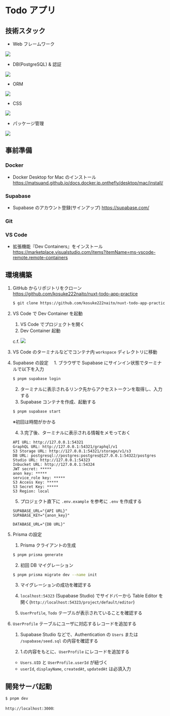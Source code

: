 # Todo アプリ

## 技術スタック

- Web フレームワーク
<img src="https://img.shields.io/badge/-Nuxt-181818.svg?logo=nuxt.js&style=plastic" />
<br />

- DB(PostgreSQL) & 認証
<img src="https://img.shields.io/badge/-supabase-181818.svg?logo=supabase&style=plastic" />
<br />

- ORM
<img src="https://img.shields.io/badge/-prisma-181818.svg?logo=prisma&style=plastic" />
<br />

- CSS
<img src="https://img.shields.io/badge/-unocss-181818.svg?logo=unocss&style=plastic" />
<br />

- パッケージ管理
<img src="https://img.shields.io/badge/-pnpm-181818.svg?logo=pnpm&style=plastic" />
<br />


## 事前準備

### Docker

- Docker Desktop for Mac のインストール
https://matsuand.github.io/docs.docker.jp.onthefly/desktop/mac/install/


### Supabase

- Supabase のアカウント登録(サインアップ)
https://supabase.com/


### Git


### VS Code

- 拡張機能『Dev Containers』をインストール
https://marketplace.visualstudio.com/items?itemName=ms-vscode-remote.remote-containers


## 環境構築

1. GitHub からリポジトリをクローン
https://github.com/kosuke222naito/nuxt-todo-app-practice

    ```bash
    $ git clone https://github.com/kosuke222naito/nuxt-todo-app-practice.git
    ```

2. VS Code で Dev Container を起動
    1. VS Code でプロジェクトを開く
    2. Dev Container 起動

      c.f.
      ![](https://microsoft.github.io/vscode-remote-release/images/remote-containers-readme.gif)

3. VS Code のターミナルなどでコンテナ内 `workspace` ディレクトリに移動

4. Supabase の設定
   　1. ブラウザで Supabase にサインイン状態でターミナルで以下を入力

      ```bash
      $ pnpm supabase login
      ```
    2. ターミナルに表示されるリンク先からアクセストークンを取得し、入力する
    3. Supabase コンテナを作成、起動する

      ```bash
      $ pnpm supabase start
      ```

      ※初回は時間がかかる

    4. 3.完了後、ターミナルに表示される情報をメモっておく

      ```
      API URL: http://127.0.0.1:54321
      GraphQL URL: http://127.0.0.1:54321/graphql/v1
      S3 Storage URL: http://127.0.0.1:54321/storage/v1/s3
      DB URL: postgresql://postgres:postgres@127.0.0.1:54322/postgres
      Studio URL: http://127.0.0.1:54323
      Inbucket URL: http://127.0.0.1:54324
      JWT secret: *****
      anon key: *****
      service_role key: *****
      S3 Access Key: *****
      S3 Secret Key: *****
      S3 Region: local
      ```

    5. プロジェクト直下に `.env.example` を参考に `.env` を作成する
      ```
      SUPABASE_URL="{API URL}"
      SUPABASE_KEY="{anon_key}"

      DATABASE_URL="{DB URL}"
      ```

5. Prisma の設定
    1. Prisma クライアントの生成
      ```bash
      $ pnpm prisma generate
      ```

    2. 初回 DB マイグレーション
    ```bash
    $ pnpm prisma migrate dev --name init
    ```

    3. マイグレーションの成功を確認する
      1. `localhost:54323` (Supabase Studio) でサイドバーから Table Editor を開く(`http://localhost:54323/project/default/editor`)

      2. `UserProfile`, `Todo` テーブルが表示されていることを確認する

6. `UserProfile` テーブルにユーザに対応するレコードを追加する
    1. Supabase Studio などで、Authentication の `Users` または `/supabase/seed.sql` の内容を確認する

    2. 1.の内容をもとに、`UserProfile` にレコードを追加する
      - `Users.UID` と `UserProfile.userId` が紐づく
      - `userId`, `displayName`, `createdAt`, `updatedAt` は必須入力


## 開発サーバ起動

```bash
$ pnpm dev
```

`http://localhost:3000`:


